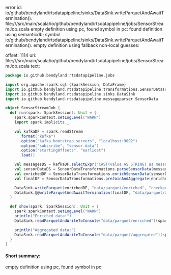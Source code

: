 error id: io/github/bendyland/rtsdatapipeline/sinks/DataSink.writeParquetAndAwaitTermination().
file://<WORKSPACE>/src/main/scala/io/github/bendyland/rtsdatapipeline/jobs/SensorStreamJob.scala
empty definition using pc, found symbol in pc: 
found definition using semanticdb; symbol io/github/bendyland/rtsdatapipeline/sinks/DataSink.writeParquetAndAwaitTermination().
empty definition using fallback
non-local guesses:

offset: 1114
uri: file://<WORKSPACE>/src/main/scala/io/github/bendyland/rtsdatapipeline/jobs/SensorStreamJob.scala
text:
```scala
package io.github.bendyland.rtsdatapipeline.jobs

import org.apache.spark.sql.{SparkSession, DataFrame}
import io.github.bendyland.rtsdatapipeline.transformations.SensorDataTransformations
import io.github.bendyland.rtsdatapipeline.sinks.DataSink
import io.github.bendyland.rtsdatapipeline.messageparser.SensorData

object SensorStreamJob {
  def run(spark: SparkSession): Unit = {
    spark.sparkContext.setLogLevel("WARN")
    import spark.implicits._

    val kafkaDF = spark.readStream
      .format("kafka")
      .option("kafka.bootstrap.servers", "localhost:9092")
      .option("subscribe", "sensor-data")
      .option("startingOffsets", "earliest")
      .load()

    val messagesDS = kafkaDF.selectExpr("CAST(value AS STRING) as message").as[String]
    val sensorDataDS = SensorDataTransformations.parseSensorData(messagesDS)(spark)
    val enrichedDF = SensorDataTransformations.enrichSensorData(sensorDataDS)(spark)
    val finalDF = SensorDataTransformations.preJoinAndAggregate(enrichedDF)(spark)

    DataSink.writeParquet(enrichedDF, "data/parquet/enriched", "checkpoints/enriched")
    DataSink.@@writeParquetAndAwaitTermination(finalDF, "data/parquet/aggregated", "checkpoints/aggregated")
  }

  def show(spark: SparkSession): Unit = {
    spark.sparkContext.setLogLevel("WARN")
    println("Enriched data:")
    DataSink.readParquetAndWriteToConsole("data/parquet/enriched")(spark)

    println("Aggregated data:")
    DataSink.readParquetAndWriteToConsole("data/parquet/aggregated")(spark)
  }
}


```


#### Short summary: 

empty definition using pc, found symbol in pc: 